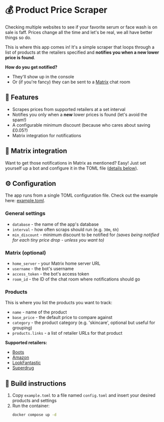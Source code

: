 # 💰 Product Price Scraper

Checking multiple websites to see if your favorite serum or face wash is on sale is faff. Prices change all the time and let's be real, we all have better things so do.

This is where this app comes in! It's a simple scraper that loops through a list of products at the retailers specified and **notifies you when a new lower price is found**.

**How do you get notified?**
- They'll show up in the console
- Or (if you're fancy) they can be sent to a [Matrix](https://matrix.org/docs/chat_basics/matrix-for-im/#what-is-it) chat room

## 🌟 Features
- Scrapes prices from supported retailers at a set interval
- Notifies you only when a **new** lower prices is found (let's avoid the spam!)
- A configurable minimum discount (because who cares about saving £0.05?)
- Matrix integration for notifications

## 🔌 Matrix integration
Want to get those notifications in Matrix as mentioned? Easy! Just set yourself up a bot and configure it in the TOML file ([details below](#matrix-optional)).

## ⚙️ Configuration
The app runs from a single TOML configuration file. Check out the example here: [example.toml](example.toml).

### General settings
- `database` - the name of the app's database
- `interval` - how often scraps should run (e.g. `30m`, `6h`)
- `min_discount` - minimum discount to be notified for _(saves being notified for each tiny price drop - unless you want to)_

### Matrix (optional)
- `home_server` - your Matrix home server URL
- `username` - the bot's username
- `access_token` - the bot's access token
- `room_id` - the ID of the chat room where notifications should go

### Products
This is where you list the products you want to track:

- `name` - name of the product
- `base_price` - the default price to compare against
- `category` - the product category (e.g. 'skincare', optional but useful for grouping)
- `products.links` - a list of retailer URLs for that product

**Supported retailers:**
- [Boots](https://www.boots.com/)
- [Amazon](https://www.amazon.co.uk/)
- [LookFantastic](https://www.lookfantastic.com/)
- [Superdrug](https://www.superdrug.com/)

## 🔨 Build instructions
1. Copy `example.toml` to a file named `config.toml` and insert your desired products and settings 
2. Run the container:
   ```bash
   docker compose up -d
    ```